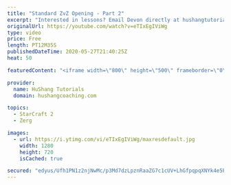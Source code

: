 ```yaml
---
title: "Standard ZvZ Opening - Part 2"
excerpt: "Interested in lessons? Email Devon directly at hushangtutorials@outlook.com ------------------------------------------------------------------------------------------------------- Want to support HuShang Tutorials directly? Patreon is a website where you can contribute a monthly donation that will help"
originalUrl: https://youtube.com/watch?v=eTIxEgIViWg
type: video
price: Free
length: PT12M35S
publishedDateTime: 2020-05-27T21:40:25Z
heat: 50

featuredContent: "<iframe width=\"800\" height=\"500\" frameborder=\"0\" src=\"https://www.youtube.com/embed/eTIxEgIViWg\" allow=\"accelerometer; autoplay; encrypted-media; gyroscope; picture-in-picture\" allowfullscreen></iframe>"

provider:
  name: HuShang Tutorials
  domain: hushangcoaching.com

topics:
  - StarCraft 2
  - Zerg

images:
  - url: https://i.ytimg.com/vi/eTIxEgIViWg/maxresdefault.jpg
    width: 1280
    height: 720
    isCached: true

secured: "edyus/Ufh1PN1z2njNwMc/p3Md7dzLpznRaaZG7c1cUV+LhGfpqpqXNYk4e5Py7gfqwO1NaDtDuYJVfoWR2n2G1Gf8Rb2jxc8LSwIUMsa55hZYjs596gQ8zDCjlGKbizsjfIsbaTANh1ZXcKn5RYm8s3lDgBvBcq1r6rr2Aa7xkuCLSySGD6MXooJ53TtD6hCdeAJk7EI4ndn+TjzMz8ip5GzS8aIdP7o0jRFZ+iw1pKrQQ1HwP4tpq47pxGjhUfaxyqRqTrofT37Fws+m8DazsYIgl7GmW203ms8JOkxEQxajHsB1HubcIulcQDveJxFtX8ZVB44DtexedP22U7jyReEizbYwV3Nug6tuc9DGhByQHaQ6DJLMdgiRTqfHqvWZB2A6ny/gDwr+nWrYKqJRIWzZKDCkCVzXcpFpxx+aU=;Kq3oc/dnJsF5VLr6B8kvCQ=="
---
```


